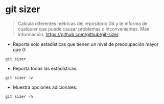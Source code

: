 # git sizer

> Calcula diferentes métricas del repositorio Git y te informa de cualquier que puede causar problemas o inconvenientes.
> Más información: <https://github.com/github/git-sizer>.

- Reporta solo estadísticas que tienen un nivel de preocupación mayor que 0:

`git sizer`

- Reporta todas las estadísticas:

`git sizer -v`

- Muestra opciones adicionales:

`git sizer -h`
